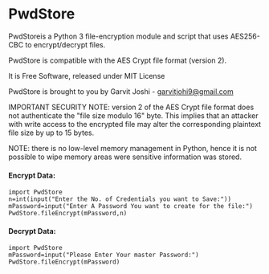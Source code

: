 # PwdStore

PwdStoreis a Python 3 file-encryption module and script that uses AES256-CBC to encrypt/decrypt files.

PwdStore is compatible with the AES Crypt file format (version 2).

It is Free Software, released under MIT License

PwdStore is brought to you by Garvit Joshi - garvitjohi9@gmail.com

IMPORTANT SECURITY NOTE: version 2 of the AES Crypt file format does not authenticate the "file size modulo 16" byte. This implies that an attacker with write access to the encrypted file may alter the corresponding plaintext file size by up to 15 bytes.

NOTE: there is no low-level memory management in Python, hence it is not possible to wipe memory areas were sensitive information was stored.

#### Encrypt Data:
```
import PwdStore
n=int(input("Enter the No. of Credentials you want to Save:"))
mPassword=input("Enter A Password You want to create for the file:")
PwdStore.fileEncrypt(mPassword,n)
```

#### Decrypt Data:
```
import PwdStore
mPassword=input("Please Enter Your master Password:")
PwdStore.fileEncrypt(mPassword)
```